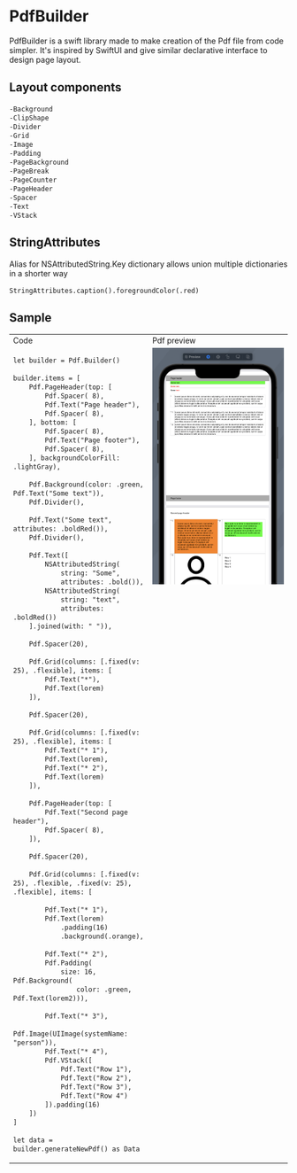 # PdfBuilder

PdfBuilder is a swift library made to make creation of the Pdf file from code simpler. It's inspired by SwiftUI and give similar declarative interface to design page layout.

## Layout components
    -Background
    -ClipShape
    -Divider
    -Grid
    -Image
    -Padding
    -PageBackground
    -PageBreak
    -PageCounter
    -PageHeader
    -Spacer
    -Text
    -VStack

## StringAttributes
 Alias for NSAttributedString.Key dictionary allows union multiple dictionaries in a shorter way
 ```
 StringAttributes.caption().foregroundColor(.red)
 ```

 ## Sample

<table>
<tr>
     <td width="50%">Code</td>
     <td>Pdf preview</td>
</tr>
<tr>
<td valign="top">

    let builder = Pdf.Builder()

    builder.items = [
        Pdf.PageHeader(top: [
            Pdf.Spacer( 8),
            Pdf.Text("Page header"),
            Pdf.Spacer( 8),
        ], bottom: [
            Pdf.Spacer( 8),
            Pdf.Text("Page footer"),
            Pdf.Spacer( 8),
        ], backgroundColorFill: .lightGray),

        Pdf.Background(color: .green, Pdf.Text("Some text")),
        Pdf.Divider(),

        Pdf.Text("Some text", attributes: .boldRed()),
        Pdf.Divider(),

        Pdf.Text([
            NSAttributedString(
                string: "Some",
                attributes: .bold()),
            NSAttributedString(
                string: "text",
                attributes: .boldRed())
        ].joined(with: " ")),

        Pdf.Spacer(20),

        Pdf.Grid(columns: [.fixed(v: 25), .flexible], items: [
            Pdf.Text("*"),
            Pdf.Text(lorem)
        ]),

        Pdf.Spacer(20),

        Pdf.Grid(columns: [.fixed(v: 25), .flexible], items: [
            Pdf.Text("* 1"),
            Pdf.Text(lorem),
            Pdf.Text("* 2"),
            Pdf.Text(lorem)
        ]),

        Pdf.PageHeader(top: [
            Pdf.Text("Second page header"),
            Pdf.Spacer( 8),
        ]),

        Pdf.Spacer(20),

        Pdf.Grid(columns: [.fixed(v: 25), .flexible, .fixed(v: 25), .flexible], items: [

            Pdf.Text("* 1"),
            Pdf.Text(lorem)
                .padding(16)
                .background(.orange),

            Pdf.Text("* 2"),
            Pdf.Padding(
                size: 16, Pdf.Background(
                    color: .green, Pdf.Text(lorem2))),

            Pdf.Text("* 3"),
            Pdf.Image(UIImage(systemName: "person")),
            Pdf.Text("* 4"),
            Pdf.VStack([
                Pdf.Text("Row 1"),
                Pdf.Text("Row 2"),
                Pdf.Text("Row 3"),
                Pdf.Text("Row 4")
            ]).padding(16)
        ])
    ]

    let data = builder.generateNewPdf() as Data

</td>
<td valign="top"><img src="./images/Screenshot_2022-01-04_002.png"></td>
</tr>
</table>

